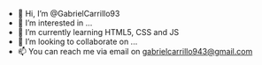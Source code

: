 - 👋 Hi, I’m @GabrielCarrillo93
- 👀 I’m interested in ...
- 🌱 I’m currently learning HTML5, CSS and JS
- 💞️ I’m looking to collaborate on ...
- 📫 You can reach me via email on gabrielcarrillo943@gmail.com

<!---
ElHijoDelLute/ElHijoDelLute is a ✨ special ✨ repository because its `README.md` (this file) appears on your GitHub profile.
You can click the Preview link to take a look at your changes.
--->
